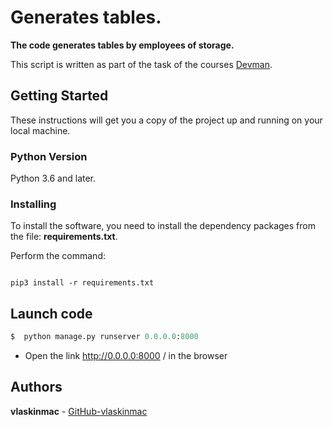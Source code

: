 # Generates tables.

**The code generates tables by employees of storage.**


This script is written as part of the task of the courses [Devman](https://dvmn.org).


## Getting Started

These instructions will get you a copy of the project up and running on your local machine.

### Python Version

Python 3.6 and later.

### Installing

To install the software, you need to install the dependency packages from the file: **requirements.txt**.

Perform the command:

```

pip3 install -r requirements.txt

```


## Launch code


```python
$  python manage.py runserver 0.0.0.0:8000
```

- Open the link http://0.0.0.0:8000 / in the browser



## Authors

**vlaskinmac**  - [GitHub-vlaskinmac](https://github.com/vlaskinmac/)
